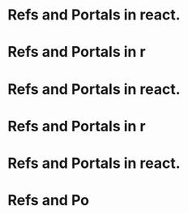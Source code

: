 # Refs and Portals in react.
# Refs and Portals in r
# Refs and Portals in react.
# Refs and Portals in r
# Refs and Portals in react.
# Refs and Po